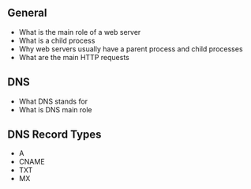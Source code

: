 ## General ##
- What is the main role of a web server
- What is a child process
- Why web servers usually have a parent process and child processes
- What are the main HTTP requests

## DNS ##
- What DNS stands for
- What is DNS main role

## DNS Record Types ##
- A
- CNAME
- TXT
- MX